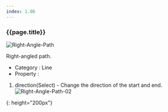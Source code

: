```yaml
---
index: 1.06
---
```

### {{page.title}}
![Right-Angle-Path][Right-Angle-Path-01]

Right-angled path.

- Category : Line
- Property :
1. direction(Select) - Change the direction of the start and end.
![Right-Angle-Path-02][Right-Angle-Path-02]


[Right-Angle-Path-01]: {{site.baseurl}}/assets/components/right-angle-path-01.png
{: height="200px"}

[Right-Angle-Path-02]: {{site.baseurl}}/assets/components/right-angle-path-02.png

